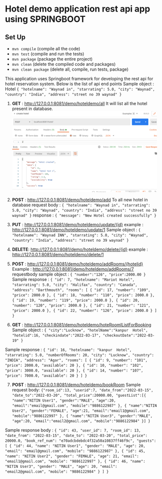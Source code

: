 # Hotel demo application rest api app using SPRINGBOOT 

## Set Up
* `mvn compile` (compile all the code)
* `mvn test` (compile and run the tests)
* `mvn package` (package the entire project)
* `mvn clean` (delete the compiled code and packages)
* `mvn clean package` (delete all, compile, run tests, package)


This application uses Springboot framework for developing the rest api for hotel reservation system.
Below is the list of api end points 
Sample object : Hotel 
`{
"hotelname": "Waynad in",
"starrating": 5.0,
"city": "Waynad",
"country": "India",
"address": "street no 39 waynad"
}`
1. **GET** : http://127.0.0.1:8081/demo/hoteldemo/all It will list all the hotel present in database.
   ![alt text](https://github.com/A00457310/HotelReservationSystem/blob/main/create_hotel.png)
2. **POST** : http://127.0.0.1:8081/demo/hoteldemo/add    To all new hotel in database 
request body :
   `{
   "hotelname": "Waynad in",
   "starrating": 5.0,
   "city": "Waynad",
   "country": "India",
   "address": "street no 39 waynad"
   }`
response : `{
   "message": "New Hotel created successfully"
   }`
   
3. **PUT** : http://127.0.0.1:8081/demo/hoteldemo/update/{id}
example : http://127.0.0.1:8081/demo/hoteldemo/update/1
Sample object :
`{
   "hotelname": "Waynad INN",
   "starrating": 5.0,
   "city": "Waynad",
   "country": "India",
   "address": "street no 39 waynad"
   } ` 
4. **DELETE**:  http://127.0.0.1:8081/demo/hoteldemo/delete/{id} 
example : http://127.0.0.1:8081/demo/hoteldemo/delete/1
   
5. **POST** : http://127.0.0.1:8081/demo/hoteldemo/addRooms/{hotelid}
   Example : http://127.0.0.1:8081/demo/hoteldemo/addRooms/7
   requestbody sample object :
   `{
   "number":"126",
   "price":2000.00
   }`
   Sample response :
   `{
   "id": 7,
   "hotelname": "Mariot Hotel",
   "starrating": 5.0,
   "city": "Halifax",
   "country": "Canada",
   "address": "Darthmouth",
   "rooms": [
   {
   "id": 17,
   "number": "109",
   "price": 2000.0
   },
   {
   "id": 18,
   "number": "110",
   "price": 2000.0
   },
   {
   "id": 19,
   "number": "119",
   "price": 2000.0
   },
   {
   "id": 20,
   "number": "120",
   "price": 2000.0
   },
   {
   "id": 21,
   "number": "121",
   "price": 2000.0
   },
   {
   "id": 22,
   "number": "126",
   "price": 2000.0
   }
   ]
   }`


6. **GET** : http://127.0.0.1:8081/demo/hoteldemo/hoteRoomlListForBooking
Sample object :
   ``{
   "city":"Lucknow",
   "hotelName":"kanpur  Hotel",
   "hotelid":16,
   "checkindate":"2022-03-17",
   "checkoutDate":"2022-03-19"
   }``
   
Sample response : 
`{
"id": 16,
"hotelname": "kanpur  Hotel",
"starrating": 5.0,
"numberOfRooms": 20,
"city": "Lucknow",
"country": "INDIA",
"address": "Agar",
"rooms": [
{
"id": 9,
"number": "101",
"price": 2000.0,
"available": 20
},
{
"id": 10,
"number": "102",
"price": 3000.0,
"available": 20
},
{
"id": 14,
"number": "107",
"price": 7000.0,
"available": 20
}
]
}`


7. **POST** : http://127.0.0.1:8081/demo/hoteldemo/bookRoom
Sample request body:
   `{"room_id":13,
   "userid":7,
   "date_from":"2022-03-15",
   "date_to":"2022-03-20",
   "total_price":20000.00,
   "guestList":[{
   "name":"NITIN User1",
   "gender":"MALE",
   "age":20,
   "email":"email@gmail.com",
   "mobile":"9886122987"
   },
   {
   "name":"NITIN User2",
   "gender":"FEMALE",
   "age":21,
   "email":"email1@gmail.com",
   "mobile":"9886122997"
   },
   {
   "name":"NITIN User3",
   "gender":"MALE",
   "age":20,
   "email":"email2@gmail.com",
   "mobile":"9886122984"
   }]
   }`
   
Sample response body : 
`{
"id": 43,
"user_id": 7,
"room_id": 13,
"date_from": "2022-03-15",
"date_to": "2022-03-20",
"total_price": 20000.0,
"book_ref_num": "e70adcbdebdc4f32a50a10837ff46f9c",
"guests": [
{
"id": 44,
"name": "NITIN User1",
"gender": "MALE",
"age": 20,
"email": "email@gmail.com",
"mobile": "9886122987"
},
{
"id": 45,
"name": "NITIN User2",
"gender": "FEMALE",
"age": 21,
"email": "email1@gmail.com",
"mobile": "9886122997"
},
{
"id": 46,
"name": "NITIN User3",
"gender": "MALE",
"age": 20,
"email": "email2@gmail.com",
"mobile": "9886122984"
}
]
}`


